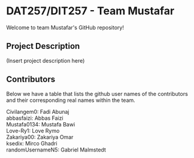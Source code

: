 # DAT257/DIT257 - Team Mustafar

Welcome to team Mustafar's GitHub repository!

## Project Description

(Insert project description here)



## Contributors 

Below we have a table that lists the github user names of the contributors and their corresponding real names within the team.

Civilangem0:       Fadi Abunaj    
abbasfaizi:        Abbas Faizi    
Mustafa0134:       Mustafa Bawi    
Love-Ry1:          Love Rymo        
Zakariya00:        Zakariya Omar    
ksedix:            Mirco Ghadri  
randomUsernameN5:  Gabriel Malmstedt
